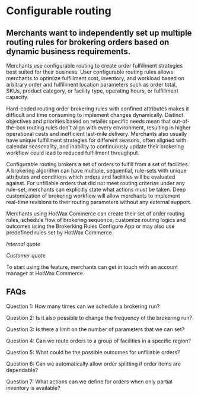 # Configurable routing

## Merchants want to independently set up multiple routing rules for brokering orders based on dynamic business requirements.

Merchants use configurable routing to create order fulfillment strategies best suited for their business. User configurable routing rules allows merchants to optimize fulfillment cost, inventory, and workload based on arbitrary order and fulfillment location parameters such as order total, SKUs, product category, or facility type, operating hours, or fulfillment capacity.

Hard-coded routing order brokering rules with confined attributes makes it difficult and time consuming to implement changes dynamically. Distinct objectives and priorities based on retailer specific needs mean that out-of-the-box routing rules don't align with every environment, resulting in higher operational costs and inefficient last-mile delivery. Merchants also usually have unique fulfillment strategies for different seasons, often aligned with calendar seasonality, and inability to continuously update their brokering workflow could lead to reduced fulfillment throughput.

Configurable routing brokers a set of orders to fulfill from a set of facilities. A brokering algorithm can have multiple, sequential, rule-sets with unique attributes and conditions which orders and facilities will be evaluated against. For unfillable orders that did not meet routing criterias under any rule-set, merchants can explicitly state what actions must be taken. Deep customization of brokering workflow will allow merchants to implement real-time revisions to their routing parameters without any external support.

Merchants using HotWax Commerce can create their set of order routing rules, schedule flow of brokering sequence, customize routing logics and outcomes using the Brokerking Rules Configure App or may also use predefined rules set by HotWax Commerce. 

*Internal quote*

*Customer quote*

To start using the feature, merchants can get in touch with an account manager at HotWax Commerce. 

## FAQs

Question 1: How many times can we schedule a brokering run?

Question 2: Is it also possible to change the frequency of the brokering run?

Question 3: Is there a limit on the number of parameters that we can set?

Question 4: Can we route orders to a group of facilities in a specific region?

Question 5: What could be the possible outcomes for unfillable orders?

Question 6: Can we automatically allow order splitting if order items are dependable?

Question 7: What actions can we define for orders when only partial inventory is available?
